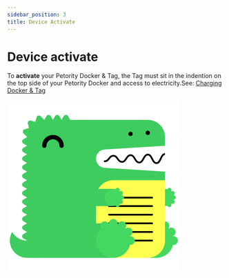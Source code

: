 ```yaml
---
sidebar_position: 3
title: Device Activate
---
```


# Device activate
To **activate** your Petority Docker & Tag, the Tag must sit in the indention on the top side of your Petority Docker and access to electricity.See: [Charging Docker & Tag](/docs/devices/battery-charging/battery-charging)

![activate](/img/logo.svg)

